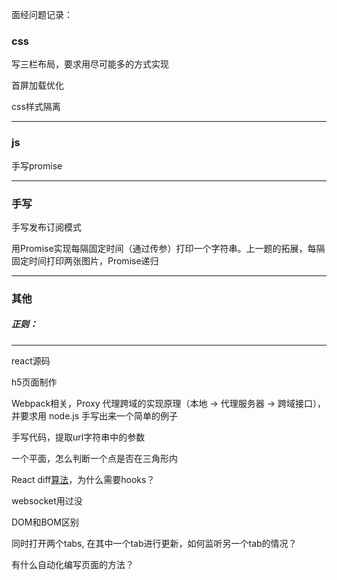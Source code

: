 面经问题记录：

### css

写三栏布局，要求用尽可能多的方式实现

首屏加载优化

css样式隔离

---

### js

手写promise

---

### 手写

手写发布订阅模式

 用Promise实现每隔固定时间（通过传参）打印一个字符串。上一题的拓展，每隔固定时间打印两张图片，Promise递归 

----

### 其他

##### 正则：

---

react源码

h5页面制作

Webpack相关，Proxy 代理跨域的实现原理（本地 -> 代理服务器 -> 跨域接口），并要求用 node.js 手写出来一个简单的例子

手写代码，提取url字符串中的参数

一个平面，怎么判断一个点是否在三角形内

React diff[算法](https://www.nowcoder.com/jump/super-jump/word?word=算法)，为什么需要hooks？

websocket用过没

DOM和BOM区别

同时打开两个tabs, 在其中一个tab进行更新，如何监听另一个tab的情况？

有什么自动化编写页面的方法？